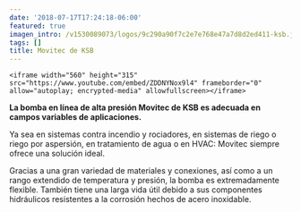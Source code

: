 ```yaml
---
date: '2018-07-17T17:24:18-06:00'
featured: true
imagen_intro: /v1530089073/logos/9c290a90f7c2e7e768e47a7d8d2ed411-ksb.jpg
tags: []
title: Movitec de KSB
---
```





    <iframe width="560" height="315" src="https://www.youtube.com/embed/ZDDNYNox9l4" frameborder="0" allow="autoplay; encrypted-media" allowfullscreen></iframe>

**La bomba en línea de alta presión Movitec de KSB es adecuada en campos variables de aplicaciones.**

Ya sea en sistemas contra incendio y rociadores, en sistemas de riego o riego por aspersión, en tratamiento de agua o en HVAC: Movitec siempre ofrece una solución ideal.

Gracias a una gran variedad de materiales y conexiones, así como a un rango extendido de temperatura y presión, la bomba es extremadamente flexible. También tiene una larga vida útil debido a sus componentes hidráulicos resistentes a la corrosión hechos de acero inoxidable.
